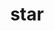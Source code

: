 ---
title: "star"
layout: cache
categories: [package, v0.20.0]
meta: {"versions": ["2.7.6a"], "compilers": ["gcc@=7.3.1"], "oss": ["amzn2"], "platforms": ["linux"], "targets": ["aarch64", "neoverse_n1", "x86_64_v3"], "stacks": ["aws-ahug", "aws-ahug-aarch64", "aws-isc", "aws-isc-aarch64", "root"], "num_specs": 3, "num_specs_by_stack": {"aws-ahug-aarch64": 2, "aws-isc-aarch64": 2, "root": 3, "aws-isc": 1, "aws-ahug": 1}}
spec_details: [{"hash": "ypp2efz3cankgydj7l44oeef7rdgmjhz", "compiler": "gcc@=7.3.1", "versions": ["2.7.6a"], "os": "amzn2", "platform": "linux", "target": "aarch64", "variants": ["build_system=generic"], "stacks": ["aws-ahug-aarch64", "aws-isc-aarch64", "root"], "size": "-", "tarball": "https://binaries.spack.io/releases/v0.20.0/build_cache/linux-amzn2-aarch64/gcc-7.3.1/star-2.7.6a/linux-amzn2-aarch64-gcc-7.3.1-star-2.7.6a-ypp2efz3cankgydj7l44oeef7rdgmjhz.spack"}, {"hash": "qpxxcgyh4ukiiroiomwzutnciq4rym2w", "compiler": "gcc@=7.3.1", "versions": ["2.7.6a"], "os": "amzn2", "platform": "linux", "target": "neoverse_n1", "variants": ["build_system=generic"], "stacks": ["aws-ahug-aarch64", "aws-isc-aarch64", "root"], "size": "-", "tarball": "https://binaries.spack.io/releases/v0.20.0/build_cache/linux-amzn2-neoverse_n1/gcc-7.3.1/star-2.7.6a/linux-amzn2-neoverse_n1-gcc-7.3.1-star-2.7.6a-qpxxcgyh4ukiiroiomwzutnciq4rym2w.spack"}, {"hash": "qnzqmsbckvjnjuw5vgtig3oktncfia3i", "compiler": "gcc@=7.3.1", "versions": ["2.7.6a"], "os": "amzn2", "platform": "linux", "target": "x86_64_v3", "variants": ["build_system=generic"], "stacks": ["aws-isc", "root", "aws-ahug"], "size": "-", "tarball": "https://binaries.spack.io/releases/v0.20.0/build_cache/linux-amzn2-x86_64_v3/gcc-7.3.1/star-2.7.6a/linux-amzn2-x86_64_v3-gcc-7.3.1-star-2.7.6a-qnzqmsbckvjnjuw5vgtig3oktncfia3i.spack"}]
---